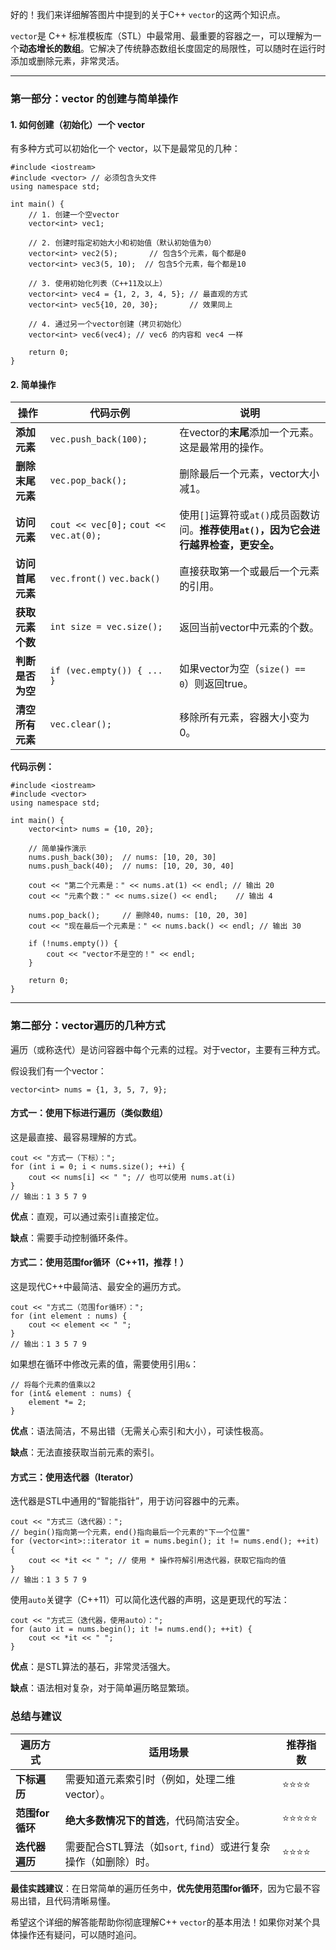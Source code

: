 好的！我们来详细解答图片中提到的关于C++ `vector`的这两个知识点。

`vector`是 C++ 标准模板库（STL）中最常用、最重要的容器之一，可以理解为一个**动态增长的数组**。它解决了传统静态数组长度固定的局限性，可以随时在运行时添加或删除元素，非常灵活。

------

### 第一部分：vector 的创建与简单操作

#### 1. 如何创建（初始化）一个 vector

有多种方式可以初始化一个 vector，以下是最常见的几种：

```
#include <iostream>
#include <vector> // 必须包含头文件
using namespace std;

int main() {
    // 1. 创建一个空vector
    vector<int> vec1;

    // 2. 创建时指定初始大小和初始值（默认初始值为0）
    vector<int> vec2(5);       // 包含5个元素，每个都是0
    vector<int> vec3(5, 10);  // 包含5个元素，每个都是10

    // 3. 使用初始化列表（C++11及以上）
    vector<int> vec4 = {1, 2, 3, 4, 5}; // 最直观的方式
    vector<int> vec5{10, 20, 30};       // 效果同上

    // 4. 通过另一个vector创建（拷贝初始化）
    vector<int> vec6(vec4); // vec6 的内容和 vec4 一样

    return 0;
}
```

#### 2. 简单操作

| 操作             | 代码示例                               | 说明                                                         |
| ---------------- | -------------------------------------- | ------------------------------------------------------------ |
| **添加元素**     | `vec.push_back(100);`                  | 在vector的**末尾**添加一个元素。这是最常用的操作。           |
| **删除末尾元素** | `vec.pop_back();`                      | 删除最后一个元素，vector大小减1。                            |
| **访问元素**     | `cout << vec[0];` `cout << vec.at(0);` | 使用`[]`运算符或`at()`成员函数访问。**推荐使用`at()`，因为它会进行越界检查，更安全。** |
| **访问首尾元素** | `vec.front()` `vec.back()`             | 直接获取第一个或最后一个元素的引用。                         |
| **获取元素个数** | `int size = vec.size();`               | 返回当前vector中元素的个数。                                 |
| **判断是否为空** | `if (vec.empty()) { ... }`             | 如果vector为空（`size() == 0`）则返回true。                  |
| **清空所有元素** | `vec.clear();`                         | 移除所有元素，容器大小变为0。                                |

**代码示例：**

```
#include <iostream>
#include <vector>
using namespace std;

int main() {
    vector<int> nums = {10, 20};

    // 简单操作演示
    nums.push_back(30);  // nums: [10, 20, 30]
    nums.push_back(40);  // nums: [10, 20, 30, 40]

    cout << "第二个元素是：" << nums.at(1) << endl; // 输出 20
    cout << "元素个数：" << nums.size() << endl;    // 输出 4

    nums.pop_back();     // 删除40，nums: [10, 20, 30]
    cout << "现在最后一个元素是：" << nums.back() << endl; // 输出 30

    if (!nums.empty()) {
        cout << "vector不是空的！" << endl;
    }

    return 0;
}
```

------

### 第二部分：vector遍历的几种方式

遍历（或称迭代）是访问容器中每个元素的过程。对于vector，主要有三种方式。

假设我们有一个vector：

```
vector<int> nums = {1, 3, 5, 7, 9};
```

#### 方式一：使用下标进行遍历（类似数组）

这是最直接、最容易理解的方式。

```
cout << "方式一（下标）：";
for (int i = 0; i < nums.size(); ++i) {
    cout << nums[i] << " "; // 也可以使用 nums.at(i)
}
// 输出：1 3 5 7 9
```

**优点**：直观，可以通过索引`i`直接定位。

**缺点**：需要手动控制循环条件。

#### 方式二：使用范围for循环（C++11，推荐！）

这是现代C++中最简洁、最安全的遍历方式。

```
cout << "方式二（范围for循环）：";
for (int element : nums) {
    cout << element << " ";
}
// 输出：1 3 5 7 9
```

如果想在循环中修改元素的值，需要使用引用`&`：

```
// 将每个元素的值乘以2
for (int& element : nums) {
    element *= 2;
}
```

**优点**：语法简洁，不易出错（无需关心索引和大小），可读性极高。

**缺点**：无法直接获取当前元素的索引。

#### 方式三：使用迭代器（Iterator）

迭代器是STL中通用的“智能指针”，用于访问容器中的元素。

```
cout << "方式三（迭代器）：";
// begin()指向第一个元素，end()指向最后一个元素的"下一个位置"
for (vector<int>::iterator it = nums.begin(); it != nums.end(); ++it) {
    cout << *it << " "; // 使用 * 操作符解引用迭代器，获取它指向的值
}
// 输出：1 3 5 7 9
```

使用`auto`关键字（C++11）可以简化迭代器的声明，这是更现代的写法：

```
cout << "方式三（迭代器，使用auto）：";
for (auto it = nums.begin(); it != nums.end(); ++it) {
    cout << *it << " ";
}
```

**优点**：是STL算法的基石，非常灵活强大。

**缺点**：语法相对复杂，对于简单遍历略显繁琐。

### 总结与建议

| 遍历方式        | 适用场景                                                     | 推荐指数 |
| --------------- | ------------------------------------------------------------ | -------- |
| **下标遍历**    | 需要知道元素索引时（例如，处理二维vector）。                 | ⭐⭐⭐⭐     |
| **范围for循环** | **绝大多数情况下的首选**，代码简洁安全。                     | ⭐⭐⭐⭐⭐    |
| **迭代器遍历**  | 需要配合STL算法（如`sort`, `find`）或进行复杂操作（如删除）时。 | ⭐⭐⭐⭐     |

**最佳实践建议**：在日常简单的遍历任务中，**优先使用范围for循环**，因为它最不容易出错，且代码清晰易懂。

希望这个详细的解答能帮助你彻底理解C++ `vector`的基本用法！如果你对某个具体操作还有疑问，可以随时追问。